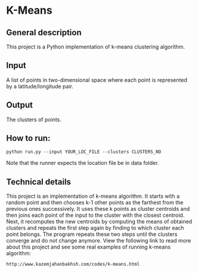 K-Means
=======

## General description
 
This project is a Python implementation of k-means clustering algorithm.

## Input

A list of points in two-dimensional space where each point is represented by a latitude/longitude pair.

## Output

The clusters of points.

## How to run:

`python run.py --input YOUR_LOC_FILE --clusters CLUSTERS_NO`

Note that the runner expects the location file be in data folder.

## Technical details

This project is an implementation of k-means algorithm. It starts with a random point and then chooses k-1 other points as the farthest from the previous ones successively. It uses these k points as cluster centroids and then joins each point of the input to the cluster with the closest centroid. Next, it recomputes the new centroids by computing the means of obtained clusters and repeats the first step again by finding to which cluster each point belongs. The program repeats these two steps until the clusters converge and do not change anymore. View the following link to read more about this project and see some real examples of running k-means algorithm:

	http://www.kazemjahanbakhsh.com/codes/k-means.html
